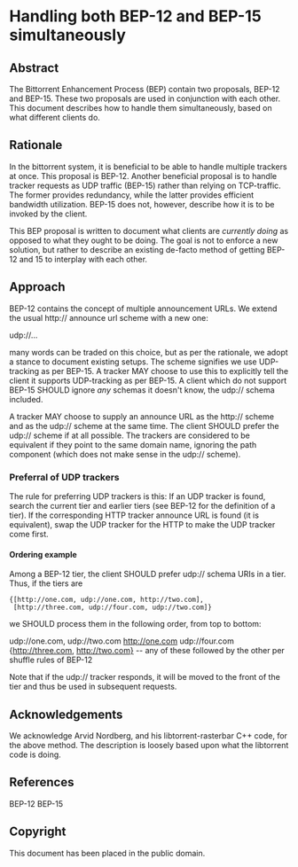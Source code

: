 # Handling both BEP-12 and BEP-15 simultaneously

## Abstract

The Bittorrent Enhancement Process (BEP) contain two proposals, BEP-12
and BEP-15. These two proposals are used in conjunction with each
other. This document describes how to handle them simultaneously,
based on what different clients do.

## Rationale

In the bittorrent system, it is beneficial to be able to handle multiple trackers at once. This proposal is BEP-12. Another beneficial proposal is to handle tracker requests as UDP traffic (BEP-15) rather than relying on TCP-traffic. The former provides redundancy, while the latter provides efficient bandwidth utilization. BEP-15 does not, however, describe how it is to be invoked by the client.

This BEP proposal is written to document what clients are *currently doing* as opposed to what they ought to be doing. The goal is not to enforce a new solution, but rather to describe an existing de-facto method of getting BEP-12 and 15 to interplay with each other.

## Approach

BEP-12 contains the concept of multiple announcement URLs. We extend
the usual http:// announce url scheme with a new one:

   udp://...

many words can be traded on this choice, but as per the rationale, we adopt a stance to document existing setups. The scheme signifies we use UDP-tracking as per BEP-15. A tracker MAY choose to use this to explicitly tell the client it supports UDP-tracking as per BEP-15. A client which do not support BEP-15 SHOULD ignore *any* schemas it doesn't know, the udp:// schema included.

A tracker MAY choose to supply an announce URL as the http:// scheme
and as the udp:// scheme at the same time. The client SHOULD prefer the
udp:// scheme if at all possible. The trackers are considered to be
equivalent if they point to the same domain name, ignoring the path
component (which does not make sense in the udp:// scheme).

### Preferral of UDP trackers

The rule for preferring UDP trackers is this: If an UDP tracker is
found, search the current tier and earlier tiers (see BEP-12 for the
definition of a tier). If the corresponding HTTP tracker announce URL
is found (it is equivalent), swap the UDP tracker for the HTTP to make
the UDP tracker come first.

#### Ordering example

Among a BEP-12 tier, the client SHOULD prefer udp:// schema URIs in a tier. Thus, if the tiers are

    {[http://one.com, udp://one.com, http://two.com],
     [http://three.com, udp://four.com, udp://two.com]}

we SHOULD process them in the following order, from top to bottom:

   udp://one.com,
   udp://two.com
   http://one.com
   udp://four.com
   {http://three.com, http://two.com} -- any of these followed by the other per shuffle rules of BEP-12

Note that if the udp:// tracker responds, it will be moved to the
front of the tier and thus be used in subsequent requests.

## Acknowledgements

We acknowledge Arvid Nordberg, and his libtorrent-rasterbar C++ code, for the above method. The description is loosely based upon what the libtorrent code is doing.

## References

BEP-12
BEP-15

## Copyright

  This document has been placed in the public domain.
